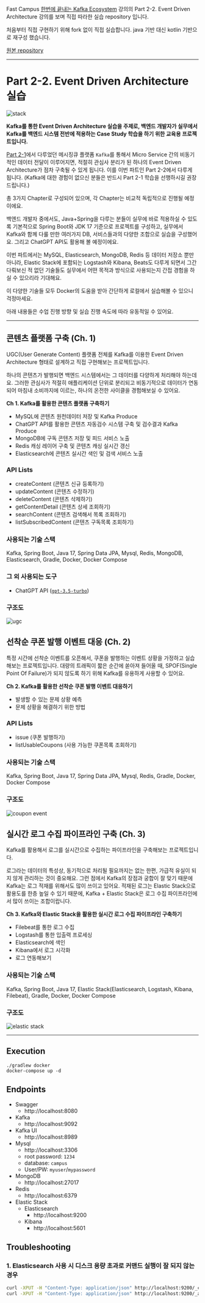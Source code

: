 Fast Campus [한번에 끝내는 Kafka Ecosystem](https://fastcampus.co.kr/dev_online_newkafka) 강의의 Part 2-2. Event Driven Architecture 강의를 보며 직접 따라한 실습 repository 입니다.

처음부터 직접 구현하기 위해 fork 없이 직접 실습합니다. java 기반 대신 kotlin 기반으로 재구성 했습니다.

[원본 repository](https://github.com/HyunSangHan/fastcampus-kafka-event-driven-architecture)

---
# Part 2-2. Event Driven Architecture 실습
![stack](https://github.com/HyunSangHan/fastcampus-kafka-event-driven-architecture/blob/release/md_resource/stack.png?raw=true)

**Kafka를 통한 Event Driven Architecture 실습을 주제로, 백엔드 개발자가 실무에서 Kafka를 백엔드 시스템 전반에 적용하는 Case Study 학습을 하기 위한 교육용 프로젝트입니다.**

[Part 2-1](https://github.com/HyunSangHan/fastcampus-kafka-message-queue)에서 다루었던 메시징큐 플랫폼 `Kafka`를 통해서 Micro Service 간의 비동기적인 데이터 전달이 이루어지면, 적절히 관심사 분리가 된 하나의 Event Driven Architecture가 점차 구축될 수 있게 됩니다. 이를 이번 파트인 Part 2-2에서 다루게 됩니다. (Kafka에 대한 경험이 없으신 분들은 반드시 Part 2-1 학습을 선행하시길 권장드립니다.)

총 3가지 Chapter로 구성되어 있으며, 각 Chapter는 비교적 독립적으로 진행될 예정이에요.

백엔드 개발자 중에서도, Java+Spring을 다루는 분들이 실무에 바로 적용하실 수 있도록 기본적으로 Spring Boot와 JDK 17 기준으로 프로젝트를 구성하고, 실무에서 Kafka와 함께 다룰 만한 여러가지 DB, 서비스들과의 다양한 조합으로 실습을 구성했어요. 그리고 ChatGPT API도 활용해 볼 예정이에요.

이번 파트에서는 MySQL, Elasticsearch, MongoDB, Redis 등 데이터 저장소 뿐만 아니라, Elastic Stack에 포함되는 Logstash와 Kibana, Beats도 다루게 되면서 그간 다뤄보신 적 없던 기술들도 실무에서 어떤 목적과 방식으로 사용되는지 간접 경험을 하실 수 있으리라 기대해요.

이 다양한 기술들 모두 Docker의 도움을 받아 간단하게 로컬에서 실습해볼 수 있으니 걱정마세요.

아래 내용들은 수업 진행 방향 및 실습 진행 속도에 따라 유동적일 수 있어요.

---

## 콘텐츠 플랫폼 구축 (Ch. 1)
UGC(User Generate Content) 플랫폼 전체를 Kafka를 이용한 Event Driven Architecture 형태로 설계하고 직접 구현해보는 프로젝트입니다.

하나의 콘텐츠가 발행되면 백엔드 시스템에서는 그 데이터를 다양하게 처리해야 하는데요. 그러한 관심사가 적절히 애플리케이션 단위로 분리되고 비동기적으로 데이터가 연동되어 마침내 소비까지에 이르는, 하나의 온전한 사이클을 경험해보실 수 있어요.

**Ch 1. Kafka를 활용한 콘텐츠 플랫폼 구축하기**
- MySQL에 콘텐츠 원천데이터 저장 및 Kafka Produce
- ChatGPT API를 활용한 콘텐츠 자동검수 시스템 구축 및 검수결과 Kafka Produce
- MongoDB에 구독 콘텐츠 저장 및 피드 서비스 노출
- Redis 캐싱 레이어 구축 및 콘텐츠 캐싱 실시간 갱신
- Elasticsearch에 콘텐츠 실시간 색인 및 검색 서비스 노출

### API Lists
- createContent (콘텐츠 신규 등록하기)
- updateContent (콘텐츠 수정하기)
- deleteContent (콘텐츠 삭제하기)
- getContentDetail (콘텐츠 상세 조회하기)
- searchContent (콘텐츠 검색해서 목록 조회하기)
- listSubscribedContent (콘텐츠 구독목록 조회하기)

### 사용되는 기술 스택
Kafka, Spring Boot, Java 17, Spring Data JPA, Mysql, Redis, MongoDB, Elasticsearch, Gradle, Docker, Docker Compose

### 그 외 사용되는 도구

- ChatGPT API ([`gpt-3.5-turbo`](https://platform.openai.com/docs/models/gpt-3-5-turbo))

### 구조도
![ugc](https://github.com/HyunSangHan/fastcampus-kafka-event-driven-architecture/blob/release/md_resource/1_ugc_platform.png?raw=true)

## 선착순 쿠폰 발행 이벤트 대응 (Ch. 2)

특정 시간에 선착순 이벤트를 오픈해서, 쿠폰을 발행하는 이벤트 상황을 가정하고 실습해보는 프로젝트입니다.
대량의 트래픽이 짧은 순간에 쏟아져 들어올 때, SPOF(Single Point Of Failure)가 되지 않도록 하기 위해 Kafka를 유용하게 사용할 수 있어요.

**Ch 2. Kafka를 활용한 선착순 쿠폰 발행 이벤트 대응하기**
- 발생할 수 있는 문제 상황 예측
- 문제 상황을 해결하기 위한 방법

### API Lists
- issue (쿠폰 발행하기)
- listUsableCoupons (사용 가능한 쿠폰목록 조회하기)

### 사용되는 기술 스택
Kafka, Spring Boot, Java 17, Spring Data JPA, Mysql, Redis, Gradle, Docker, Docker Compose

### 구조도
![coupon event](https://github.com/HyunSangHan/fastcampus-kafka-event-driven-architecture/blob/release/md_resource/2_coupon_event.png?raw=true)

## 실시간 로그 수집 파이프라인 구축 (Ch. 3)
Kafka를 활용해서 로그를 실시간으로 수집하는 파이프라인을 구축해보는 프로젝트입니다.

로그라는 데이터의 특성상, 동기적으로 처리될 필요까지는 없는 한편, 가급적 유실이 되지 않게 관리하는 것이 중요해요. 그런 점에서 Kafka의 장점과 궁합이 잘 맞기 때문에 Kafka는 로그 적재를 위해서도 많이 쓰이고 있어요. 적재된 로그는 Elastic Stack으로 활용도를 한층 높일 수 있기 때문에, Kafka + Elastic Stack은 로그 수집 파이프라인에서 많이 쓰이는 조합이랍니다.

**Ch 3. Kafka와 Elastic Stack을 활용한 실시간 로그 수집 파이프라인 구축하기**
- Filebeat를 통한 로그 수집
- Logstash를 통한 입출력 프로세싱
- Elasticsearch에 색인
- Kibana에서 로그 시각화
- 로그 연동해보기

### 사용되는 기술 스택
Kafka, Spring Boot, Java 17, Elastic Stack(Elasticsearch, Logstash, Kibana, Filebeat), Gradle, Docker, Docker Compose

### 구조도
![elastic stack](https://github.com/HyunSangHan/fastcampus-kafka-event-driven-architecture/blob/release/md_resource/3_elasticstack.png?raw=true)

---

## Execution
```
./gradlew docker
docker-compose up -d
```

## Endpoints
- Swagger
    - http://localhost:8080
- Kafka
    - http://localhost:9092
- Kafka UI
    - http://localhost:8989
- Mysql
    - http://localhost:3306
    - root password: `1234`
    - database: `campus`
    - User/PW: `myuser`/`mypassword`
- MongoDB
    - http://localhost:27017
- Redis
    - http://localhost:6379
- Elastic Stack
    - Elasticsearch
        - http://localhost:9200
    - Kibana
        - http://localhost:5601

## Troubleshooting

### 1. Elasticsearch 사용 시 디스크 용량 초과로 커맨드 실행이 잘 되지 않는 경우
```sh
curl -XPUT -H "Content-Type: application/json" http://localhost:9200/_cluster/settings -d '{ "transient": { "cluster.routing.allocation.disk.threshold_enabled": false } }'
curl -XPUT -H "Content-Type: application/json" http://localhost:9200/_all/_settings -d '{"index.blocks.read_only_allow_delete": null}'
```